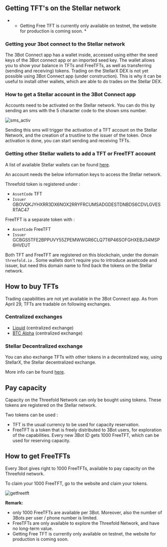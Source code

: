 ## Getting TFT's on the Stellar network

<!--
TODO Generic description to get yourself / your 3bot.connect on the stellar network and get (free) TFT's
-->
* - Getting Free TFT is currently only available on testnet, the website for production is coming soon.  *
### Getting your 3bot connect to the Stellar network

The 3Bot Connect app has a wallet inside, accessed using either the seed keys of the 3Bot connect app or an imported seed key. 
The wallet allows you to show your balance in TFTs and FreeTFTs, as well as transferring (sending and receiving) tokens. 
Trading on the StellarX DEX is not yet possible using 3Bot Connect app (under construction). This is why it can be useful to install other wallets, which are able to do trades on the Stellar DEX. 

### How to get a Stellar account in the 3Bot Connect app

Accounts need to be activated on the Stellar network. 
You can do this by sending an sms with the 5 character code to the shown sms number.

![sms_activ](./img/3bot_staging_sms_activation.png)


Sending this sms will trigger the activation of a TFT account on the Stellar Network, and the creation of a trustline to the issuer of the token. 
Once activation is done, you can start sending and receiving TFTs. 

### Getting other Stellar wallets to add a TFT or FreeTFT account

A list of available Stellar wallets can be found [here](https://www.stellar.org/ecosystem/projects?tab=wallets#directory). 

An account needs the below information keys to access the Stellar network. 

Threefold token is registered under : 
- `AssetCode` TFT
- `Issuer` GBOVQKJYHXRR3DX6NOX2RRYFRCUMSADGDESTDNBDS6CDVLGVESRTAC47

FreeTFT is a separate token with : 
- `AssetCode` FreeTFT
- `Issuer` GCBGS5TFE2BPPUVY55ZPEMWWGR6CLQ7T6P46SOFGHXEBJ34MSP6HVEUT

Both TFT and FreeTFT are registered on this blockchain, under the domain `threefold.io` . Some wallets don't require you to introduce assetcode and issuer, but need this domain name to find back the tokens on the Stellar network. 

## How to buy TFTs

Trading capabilities are not yet available in the 3Bot Connect app. 
As from April 29, TFTs are tradable on following exchanges. 

### Centralized exchanges
- [Liquid](https://www.liquid.com/) (centralized exchange)
- [BTC Alpha](https://btc-alpha.com/en/) (centralized exchange)

### Stellar Decentralized exchange
You can also exchange TFTs with other tokens in a decentralized way, using StellarX, the Stellar decentralized exchange. 

More info can be found [here](tft_stellarx.md).

## Pay capacity

Capacity on the Threefold Network can only be bought using tokens. These tokens are registered on the Stellar network. 

Two tokens can be used : 
- TFT is the usual currency to be used for capacity reservation. 
- FreeTFT is a token that is freely distributed to 3Bot users, for exploration of the capabilities. Every new 3Bot ID gets 1000 FreeTFT, which can be used for reserving capacity.

## How to get FreeTFTs

Every 3bot gives right to 1000 FreeTFTs, available to pay capacity on the Threefold network. 

To claim your 1000 FreeTFT, go to the website and claim your tokens.

![getfreetft](./img/getfreetft.png)
<!--- TODO add FreeTFT faucet website, testnet already available :
https://testnet.threefold.io/threefoldfoundation/stellar_faucet --->

<b/> Remark: </b> 
- only 1000 FreeTFTs are available per 3Bot. Moreover, also the number of 3Bots per user / phone number is limited.
- FreeTFTs are only available to explore the Threefold Network, and have no long-term value. 
- Getting Free TFT is currently only available on testnet, the website for production is coming soon. 
